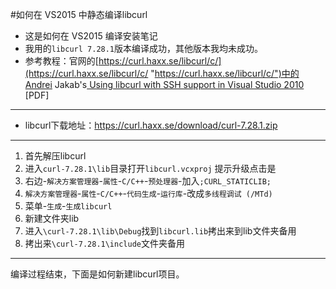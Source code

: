 #如何在 VS2015 中静态编译libcurl
- 这是如何在 VS2015 编译安装笔记
- 我用的`libcurl 7.28.1`版本编译成功，其他版本我均未成功。
- 参考教程：官网的[https://curl.haxx.se/libcurl/c/](https://curl.haxx.se/libcurl/c/ "https://curl.haxx.se/libcurl/c/")中的Andrei Jakab's[ Using libcurl with SSH support in Visual Studio 2010](https://curl.haxx.se/libcurl/c/Using-libcurl-with-SSH-support-in-Visual-Studio-2010.pdf " Using libcurl with SSH support in Visual Studio 2010") [PDF]

------------

- libcurl下载地址：https://curl.haxx.se/download/curl-7.28.1.zip


------------
1. 首先解压libcurl
2. 进入`curl-7.28.1\lib`目录打开`libcurl.vcxproj`
   提示升级点击是
3. 右边-`解决方案管理器`-`属性`-`C/C++`-`预处理器`-加入`;CURL_STATICLIB;`
4. `解决方案管理器`-`属性`-`C/C++`-`代码生成`-`运行库`-改成`多线程调试 (/MTd)`
5. 菜单-`生成`-`生成libcurl`
6. 新建文件夹lib 
7. 进入`\curl-7.28.1\lib\Debug`找到`libcurl.lib`拷出来到lib文件夹备用
8. 拷出来`\curl-7.28.1\include`文件夹备用

------------

编译过程结束，下面是如何新建libcurl项目。
